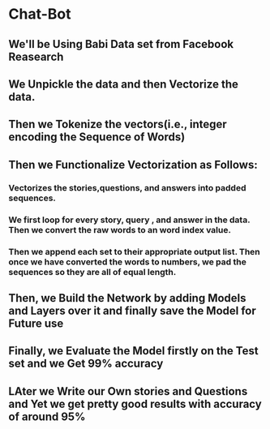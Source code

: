 # Chat-Bot
## We'll be Using Babi Data set from Facebook Reasearch
## We Unpickle the data and then Vectorize the data.
## Then we Tokenize the vectors(i.e., integer encoding the Sequence of Words)
## Then we Functionalize Vectorization as Follows:
### Vectorizes the stories,questions, and answers into padded sequences. 
### We first loop for every story, query , and answer in the data. Then we convert the raw words to an word index value. 
### Then we append each set to their appropriate output list. Then once we have converted the words to numbers, we pad the sequences so they are all of equal length.
## Then, we Build the Network by adding Models and Layers over it and finally save the Model for Future use
## Finally, we Evaluate the Model firstly on the Test set and we Get 99% accuracy
## LAter we Write our Own stories and Questions and Yet we get pretty good results with accuracy of around 95% 
